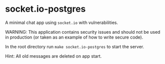# socket.io-postgres

A minimal chat app using `socket.io` with vulnerabilities.

WARNING: This application contains security issues and should not be used in production (or taken as an example of how to write secure code).

In the root directory run `make socket.io-postgres` to start the server.

Hint: All old messages are deleted on app start.

